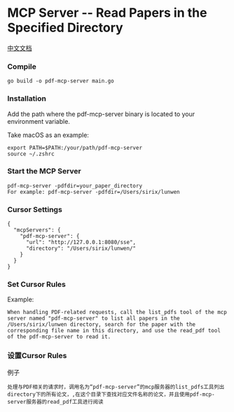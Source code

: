 # MCP Server -- Read Papers in the Specified Directory
[中文文档](https://github.com/sirix-v/pdf-mcp-server/blob/master/README-zh.md)

### Compile
```
go build -o pdf-mcp-server main.go
```

### Installation

Add the path where the pdf-mcp-server binary is located to your environment variable.

Take macOS as an example:

```
export PATH=$PATH:/your/path/pdf-mcp-server
source ~/.zshrc
```

### Start the MCP Server

```
pdf-mcp-server -pdfdir=your_paper_directory
For example: pdf-mcp-server -pdfdir=/Users/sirix/lunwen
```

### Cursor Settings
```
{
  "mcpServers": {
    "pdf-mcp-server": {
      "url": "http://127.0.0.1:8080/sse",
      "directory": "/Users/sirix/lunwen/"
    }
  }
}
```
### Set Cursor Rules
Example:
```
When handling PDF-related requests, call the list_pdfs tool of the mcp server named "pdf-mcp-server" to list all papers in the /Users/sirix/lunwen directory, search for the paper with the corresponding file name in this directory, and use the read_pdf tool of the pdf-mcp-server to read it.
``` 
### 设置Cursor Rules
例子
```
处理与PDF相关的请求时，调用名为“pdf-mcp-server”的mcp服务器的list_pdfs工具列出directory下的所有论文，,在这个目录下查找对应文件名称的论文，并且使用pdf-mcp-server服务器的read_pdf工具进行阅读
```
